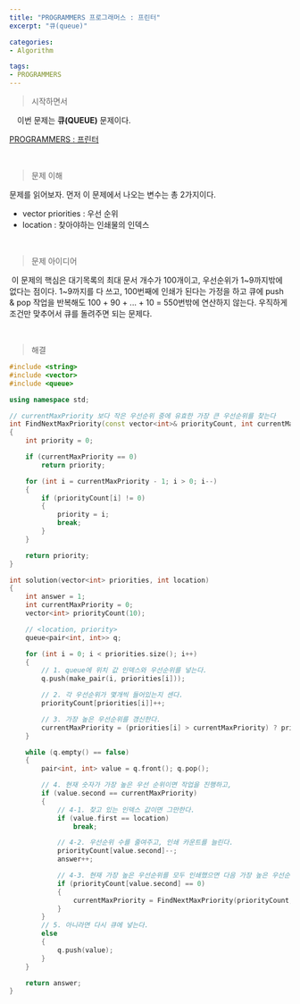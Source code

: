 ```yaml
---
title: "PROGRAMMERS 프로그래머스 : 프린터"
excerpt: "큐(queue)"

categories:
- Algorithm

tags:
- PROGRAMMERS
---
```


> 시작하면서

　이번 문제는 **큐(QUEUE)** 문제이다.

[PROGRAMMERS : 프린터](https://programmers.co.kr/learn/courses/30/lessons/42587)    

​    

> 문제 이해

   문제를 읽어보자. 먼저 이 문제에서 나오는 변수는 총 2가지이다.

- vector<int> priorities : 우선 순위 
- location : 찾아야하는 인쇄물의 인덱스

​    

> 문제 아이디어

​	이 문제의 핵심은 대기목록의 최대 문서 개수가 100개이고, 우선순위가 1~9까지밖에 없다는 점이다. 1~9까지를 다 쓰고, 100번째에 인쇄가 된다는 가정을 하고 큐에 push & pop 작업을 반복해도 100 + 90 + ... + 10 = 550번밖에 연산하지 않는다. 우직하게 조건만 맞추어서 큐를 돌려주면 되는 문제다.

​    

>해결

```c++
#include <string>
#include <vector>
#include <queue>

using namespace std;

// currentMaxPriority 보다 작은 우선순위 중에 유효한 가장 큰 우선순위를 찾는다
int FindNextMaxPriority(const vector<int>& priorityCount, int currentMaxPriority)
{
    int priority = 0;

    if (currentMaxPriority == 0)
        return priority;

    for (int i = currentMaxPriority - 1; i > 0; i--)
    {
        if (priorityCount[i] != 0)
        {
            priority = i;
            break;
        }
    }

    return priority;
}

int solution(vector<int> priorities, int location)
{
    int answer = 1;
    int currentMaxPriority = 0;
    vector<int> priorityCount(10);

    // <location, priority>
    queue<pair<int, int>> q;

    for (int i = 0; i < priorities.size(); i++)
    {
        // 1. queue에 위치 값 인덱스와 우선순위를 넣는다.
        q.push(make_pair(i, priorities[i]));

        // 2. 각 우선순위가 몇개씩 들어있는지 센다.
        priorityCount[priorities[i]]++;

        // 3. 가장 높은 우선순위를 갱신한다.
        currentMaxPriority = (priorities[i] > currentMaxPriority) ? priorities[i] : currentMaxPriority;
    }

    while (q.empty() == false)
    {
        pair<int, int> value = q.front(); q.pop();

        // 4. 현재 숫자가 가장 높은 우선 순위이면 작업을 진행하고,
        if (value.second == currentMaxPriority)
        {
            // 4-1. 찾고 있는 인덱스 값이면 그만한다.
            if (value.first == location)
                break;

            // 4-2. 우선순위 수를 줄여주고, 인쇄 카운트를 늘린다.
            priorityCount[value.second]--;
            answer++;

            // 4-3. 현재 가장 높은 우선순위를 모두 인쇄했으면 다음 가장 높은 우선순위를 찾는다.
            if (priorityCount[value.second] == 0)
            {
                currentMaxPriority = FindNextMaxPriority(priorityCount, currentMaxPriority);
            }
        }
        // 5. 아니라면 다시 큐에 넣는다.
        else
        {
            q.push(value);
        }
    }

    return answer;
}
```
